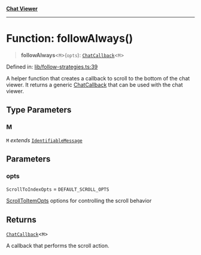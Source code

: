 [**Chat Viewer**](../README.md)

***

# Function: followAlways()

> **followAlways**\<`M`\>(`opts`): [`ChatCallback`](../type-aliases/ChatCallback.md)\<`M`\>

Defined in: [lib/follow-strategies.ts:39](https://github.com/wix-incubator/chat-viewer/blob/83481c9b59373be99cbdd28a40e5ba8a4798e38a/lib/follow-strategies.ts#L39)

A helper function that creates a callback to scroll to the bottom of the chat viewer.
It returns a generic [ChatCallback](../type-aliases/ChatCallback.md) that can be used with the chat viewer.

## Type Parameters

### M

`M` *extends* [`IdentifiableMessage`](../type-aliases/IdentifiableMessage.md)

## Parameters

### opts

`ScrollToIndexOpts` = `DEFAULT_SCROLL_OPTS`

[ScrollToItemOpts](../interfaces/ScrollToItemOpts.md) options for controlling the scroll behavior

## Returns

[`ChatCallback`](../type-aliases/ChatCallback.md)\<`M`\>

A callback that performs the scroll action.
